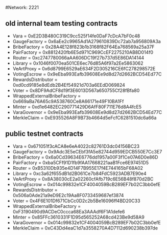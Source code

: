 #Network: 2221 

## old internal team testing contracts

- Vara = 0xE2D3B480C319C9cc525f14fe0DaF7cDcA7bF0c48
- GaugeFactory = 0x6aEe2c9965Ad1A279610839Dc72ab7a956809A3a
- BribeFactory = 0x28A4E128f823b1b3168f82F64Ea768569a25a37F
- PairFactory = 0x8812420fb6E5d971C969CcEF2275210AB8D014f0
- Router = 0xc2747780066aAA606DC19f27b737d5E86DA14144
- Library = 0x1046f0070ea501CE6ec76d85A6f97a2Ee5863062
- VeArtProxy = 0x6d8799E6529aE634F2D305216CE6fC278298572E
- VotingEscrow = 0x9eEba993Eafb39608Ee9d8d27d2662BCD54Ed77C
- RewardsDistributor = 0xd0cd9185e8dEdb2B4Ef54921d703a6EEdD069824
- Voter = 0x8DF9AdCF8d19f3E6013D567a650755Cf28fBfa80
- WrappedExternalBribeFactory = 0x669aBa76A65c9A538760Ce8A66171e49F10BA1Ff
- Minter = 0xd1e6482EC290771429D6AfF80F711E76d8A4fcE5
- VaraGovernor = 0x9eEba993Eafb39608Ee9d8d27d2662BCD54Ed77C
- MerkleClaim = 0xE935526A8F9B73b4664d5eFcfC6281510dc6a66a


## public testnet contracts

- Vara = 0x671051f3cACA8e6eA4022c82761D3dc04156BC23
- GaugeFactory = 0x9Adc3E5eCEbf3fA5e82744d959EDCB550E7Cc3E7
- BribeFactory = 0x6a0Cd39634E6776dd1957a00F3f1Ce07A6D0e86D
- PairFactory = 0xba5CFf91D1fb9fAA17668221aaB1Fce6E97451D5
- Router = 0xB5310Db935e4D14F7B955E17f4E744165bF68A02
- Library = 0xc3a62f655dB1d2B061Ce7b84FdC5923ADB7E90e4
- VeArtProxy = 0x8A38030cE2a02260cfAfb719c6E56B48f870d2BC
- VotingEscrow = 0x014c99832e1CF4004059BcB289EF7b02C3bb0efE
- RewardsDistributor = 0x506a0Ade21a9eD9E2c19Aa8F0733459687ef3874
- Voter = 0x4F6E101Df671CbCc0D2c2b5Be16096ff4BD20C33
- WrappedExternalBribeFactory = 0xF3190490d9ACDeC0ccca68Ea3AAAdf6F1A1defe6
- Minter = 0x85FFc3610331F1D95d565252A68cd423Be9d58A9
- VaraGovernor = 0x014c99832e1CF4004059BcB289EF7b02C3bb0efE
- MerkleClaim = 0xC43Dd4eaC1d7a3558270A4D7112d690238b397de
